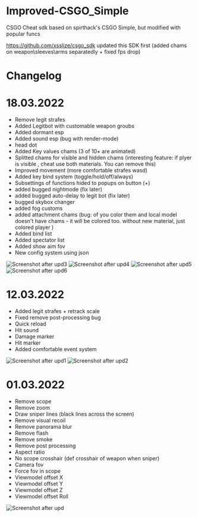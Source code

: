 # Improved-CSGO_Simple
CSGO Cheat sdk based on spirthack's CSGO Simple, but modified with popular funcs 

https://github.com/xsslize/csgo_sdk updated this SDK first (added chams on weapon\sleeves\arms separatedly + fixed fps drop)

# Changelog

# 18.03.2022

  * Remove legit strafes
  * Added Legitbot with customable weapon groubs
  * Added dormant esp
  * Added sound esp (bug with render-mode)
  * head dot
  * Added Key values chams (3 of 10+ are animated)
  * Splitted chams for visible and hidden chams (interesting feature: if plyer is visible , cheat use both materials. You can remove this)
  * Improved movement (more comfortable strafes wasd)
  * Added key bind system (toggle/hold/off/always)
  * Subsettings of functions hided to popups on button (+)
  * added bugged nightmode (fix later)
  * added bugged auto-delay to legit bot (fix later)
  * bugged skybox changer
  * added fog customs
  * added attachment chams (bug: of you color them and local model doesn't have chams - it will be colored too. without new material, just colored player )
  * Added bind list
  * Added spectator list
  * Added show aim fov
  * New config system using json

  ![Screenshot after upd3](https://i.imgur.com/cx4rCZ4.png)
  ![Screenshot after upd4](https://i.imgur.com/qWDdRgu.png)
  ![Screenshot after upd5](https://i.imgur.com/16uonv4.png)
  ![Screenshot after upd6](https://i.imgur.com/f3a2EZK.png)
  
# 12.03.2022

  * Added legit strafes + retrack scale
  * Fixed remove post-processing bug
  * Quick reload
  * Hit sound
  * Damage marker
  * Hit marker
  * Added comfortable event system


![Screenshot after upd1](https://i.imgur.com/9ONvptD.jpg)
![Screenshot after upd2](https://i.imgur.com/UEhwyTw.jpg)

# 01.03.2022

  * Remove scope
  * Remove zoom
  * Draw sniper lines (black lines across the screen)
  * Remove visual recoil
  * Remove panorama blur
  * Remove flash
  * Remove smoke
  * Remove post processing
  * Aspect ratio
  * No scope crosshair (def crosshair of weapon when sniper)
  * Camera fov
  * Force fov in scope
  * Viewmodel offset X
  * Viewmodel offset Y
  * Viewmodel offset Z
  * Viewmodel offset Roll


![Screenshot after upd](https://i.imgur.com/WZqDakp.png)

